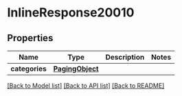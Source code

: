# InlineResponse20010

## Properties
Name | Type | Description | Notes
------------ | ------------- | ------------- | -------------
**categories** | [**PagingObject**](PagingObject.md) |  | 

[[Back to Model list]](../README.md#documentation-for-models) [[Back to API list]](../README.md#documentation-for-api-endpoints) [[Back to README]](../README.md)

